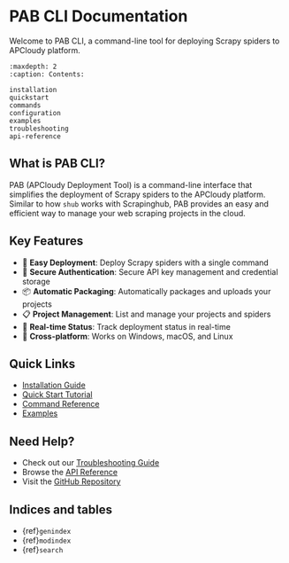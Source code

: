 # PAB CLI Documentation

Welcome to PAB CLI, a command-line tool for deploying Scrapy spiders to APCloudy platform.

```{toctree}
:maxdepth: 2
:caption: Contents:

installation
quickstart
commands
configuration
examples
troubleshooting
api-reference
```

## What is PAB CLI?

PAB (APCloudy Deployment Tool) is a command-line interface that simplifies the deployment of Scrapy spiders to the APCloudy platform. Similar to how `shub` works with Scrapinghub, PAB provides an easy and efficient way to manage your web scraping projects in the cloud.

## Key Features

- 🚀 **Easy Deployment**: Deploy Scrapy spiders with a single command
- 🔐 **Secure Authentication**: Secure API key management and credential storage
- 📦 **Automatic Packaging**: Automatically packages and uploads your projects
- 📋 **Project Management**: List and manage your projects and spiders
- 🔄 **Real-time Status**: Track deployment status in real-time
- 🌟 **Cross-platform**: Works on Windows, macOS, and Linux

## Quick Links

- [Installation Guide](installation.md)
- [Quick Start Tutorial](quickstart.md)
- [Command Reference](commands.md)
- [Examples](examples.md)

## Need Help?

- Check out our [Troubleshooting Guide](troubleshooting.md)
- Browse the [API Reference](api-reference.md)
- Visit the [GitHub Repository](https://github.com/fawadss1/pab-cli)

## Indices and tables

- {ref}`genindex`
- {ref}`modindex`
- {ref}`search`
